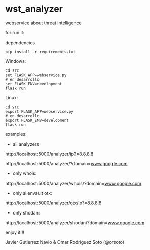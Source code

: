 # wst_analyzer

webservice about threat intelligence

for run it:

dependencies

```
pip install -r requirements.txt
```

Windows:
```
cd src
set FLASK_APP=webservice.py
# en desarrollo
set FLASK_ENV=development
flask run
```

Linux:
```
cd src
export FLASK_APP=webservice.py
# en desarrollo
export FLASK_ENV=development
flask run
```

examples:

- all analyzers

http://localhost:5000/analyzer/ip?=8.8.8.8

http://localhost:5000/analyzer/?domain=www.google.com

- only whois:

http://localhost:5000/analyzer/whois/?domain=www.google.com

- only alienvault otx:

http://localhost:5000/analyzer/otx/ip?=8.8.8.8

- only shodan:

http://localhost:5000/analyzer/shodan/?domain=www.google.com

enjoy it!!!

Javier Gutierrez Navio & Omar Rodríguez Soto (@orsoto)
